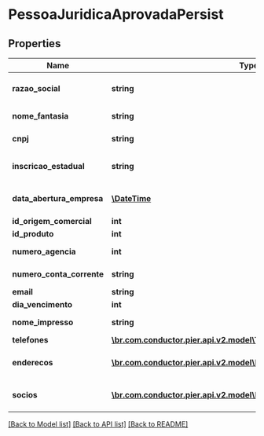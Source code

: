 # PessoaJuridicaAprovadaPersist

## Properties
Name | Type | Description | Notes
------------ | ------------- | ------------- | -------------
**razao_social** | **string** | Apresenta o nome completo da raz\u00C3\u00A3o social (nome empresarial)&#39;. | 
**nome_fantasia** | **string** | Apresenta o nome fantasia da empresa. | [optional] 
**cnpj** | **string** | N\u00C3\u00BAmero do Cadastro Nacional de Pessoa Juridica (CNPJ) | 
**inscricao_estadual** | **string** | N\u00C3\u00BAmero da Inscri\u00C3\u00A7\u00C3\u00A3o Estadual (IE). | [optional] 
**data_abertura_empresa** | [**\DateTime**](Date.md) | Data de abertura da empresa, essa data deve ser informada no formato: aaaa-MM-dd. | 
**id_origem_comercial** | **int** | Id da origem comercial | 
**id_produto** | **int** | Id do produto | 
**numero_agencia** | **int** | N\u00C3\u00BAmero da ag\u00C3\u00AAncia. | [optional] 
**numero_conta_corrente** | **string** | N\u00C3\u00BAmero da conta corrente. | [optional] 
**email** | **string** | Email da empresa | [optional] 
**dia_vencimento** | **int** | Dia vencimento | 
**nome_impresso** | **string** | Nome que deve ser impresso no cart\u00C3\u00A3o | [optional] 
**telefones** | [**\br.com.conductor.pier.api.v2.model\TelefonePessoaAprovadaPersist[]**](TelefonePessoaAprovadaPersist.md) | Apresenta os telefones da empresa | [optional] 
**enderecos** | [**\br.com.conductor.pier.api.v2.model\EnderecoAprovadoPersist[]**](EnderecoAprovadoPersist.md) | Pode ser informado os seguintes tipos de endere\u00C3\u00A7o: Residencial, Comercial, e Outros | 
**socios** | [**\br.com.conductor.pier.api.v2.model\PessoaPersist[]**](PessoaPersist.md) | Apresenta os dados dos s\u00C3\u00B3cios da empresa, caso exista | [optional] 

[[Back to Model list]](../README.md#documentation-for-models) [[Back to API list]](../README.md#documentation-for-api-endpoints) [[Back to README]](../README.md)


